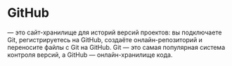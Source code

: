 # GitHub 
— это сайт-хранилище для историй версий проектов: вы подключаете Git, регистрируетесь на GitHub, создаёте онлайн-репозиторий и переносите файлы с Git на GitHub. Git — это самая популярная система контроля версий, а GitHub — онлайн-хранилище кода.
